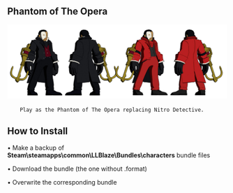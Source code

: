 ## Phantom of The Opera
![](Workfiles/Render.png)

		Play as the Phantom of The Opera replacing Nitro Detective.
		
## How to Install
• Make a backup of **Steam\steamapps\common\LLBlaze\Bundles\characters** bundle files

• Download the bundle (the one without .format)

• Overwrite the corresponding bundle

